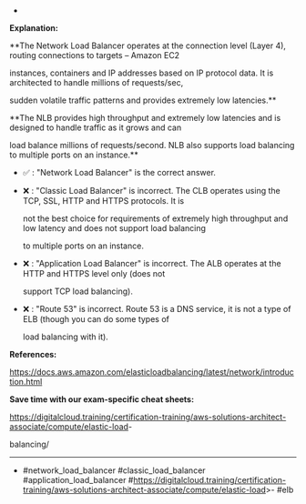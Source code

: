 *

**Explanation:**

**The Network Load Balancer operates at the connection level (Layer 4), routing connections to targets – Amazon EC2

instances, containers and IP addresses based on IP protocol data. It is architected to handle millions of requests/sec,

sudden volatile traffic patterns and provides extremely low latencies.**

**The NLB provides high throughput and extremely low latencies and is designed to handle traffic as it grows and can

load balance millions of requests/second. NLB also supports load balancing to multiple ports on an instance.**

* ✅ :  "Network Load Balancer" is the correct answer.

* ❌ :  "Classic Load Balancer" is incorrect. The CLB operates using the TCP, SSL, HTTP and HTTPS protocols. It is

  not the best choice for requirements of extremely high throughput and low latency and does not support load balancing

  to multiple ports on an instance.

* ❌ :  "Application Load Balancer" is incorrect. The ALB operates at the HTTP and HTTPS level only (does not

  support TCP load balancing).

* ❌ :  "Route 53" is incorrect. Route 53 is a DNS service, it is not a type of ELB (though you can do some types of

  load balancing with it).

**References:**

<https://docs.aws.amazon.com/elasticloadbalancing/latest/network/introduction.html>

**Save time with our exam-specific cheat sheets:**

<https://digitalcloud.training/certification-training/aws-solutions-architect-associate/compute/elastic-load>-

balancing/

----
* #network_load_balancer #classic_load_balancer #application_load_balancer #<https://digitalcloud.training/certification-training/aws-solutions-architect-associate/compute/elastic-load>>- #elb
